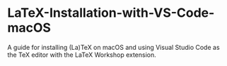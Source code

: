 # LaTeX-Installation-with-VS-Code-macOS
 A guide for installing (La)TeX on macOS and using Visual Studio Code as the TeX editor with the LaTeX Workshop extension.
